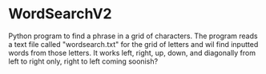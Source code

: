 # WordSearchV2
Python program to find a phrase in a grid of characters.
The program reads a text file called "wordsearch.txt" for the grid of letters and wil find inputted words from those letters. It works left, right, up, down, and diagonally from left to right only, right to left coming soonish?
